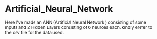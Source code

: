 # Artificial_Neural_Network
Here I've made an ANN (Artificial Neural Network ) consisting of some inputs and 2 Hidden Layers consisting of 6 neurons each.
kindly erefer to the csv file for the data used.
